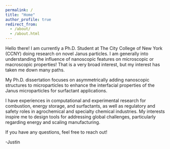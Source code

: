 ```yaml
---
permalink: /
title: "Home"
author_profile: true
redirect_from: 
  - /about/
  - /about.html
---
```


Hello there! I am currently a Ph.D. Student at The City College of New York (CCNY) doing research on novel Janus particles. I am generally into understanding the influence of nanoscopic features on microscopic or macroscopic properties! That is a very broad interest, but my interest has taken me down many paths.

My Ph.D. dissertation focuses on asymmetrically adding nanoscopic structures to microparticles to enhance the interfacial properties of the Janus microparticles for surfactant applications.

I have experiences in computational and experimental research for combustion, energy storage, and surfactants, as well as regulatory and safety roles in agrochemical and specialty chemical industries. My interests inspire me to design tools for addressing global challenges, particularly regarding energy and scaling manufacturing.

If you have any questions, feel free to reach out!

-Justin